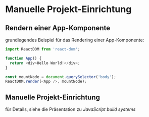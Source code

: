 # Manuelle Projekt-Einrichtung

## Rendern einer App-Komponente

grundlegendes Beispiel für das Rendering einer App-Komponente:

```js
import ReactDOM from 'react-dom';

function App() {
  return <div>Hello World!</div>;
}

const mountNode = document.querySelector('body');
ReactDOM.render(<App />, mountNode);
```

## Manuelle Projekt-Einrichtung

für Details, siehe die Präsentation zu _JavaScript build systems_
